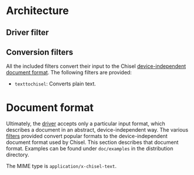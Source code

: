 # Architecture

## Driver filter

## Conversion filters

All the included filters convert their input to the Chisel [device-independent
document format](@Document_format). The following filters are provided:

* `texttochisel`: Converts plain text.


# Document format

Ultimately, the [driver](#Driver_filter) accepts only a particular input
format, which describes a document in an abstract, device-independent way.
The various [filters](#Conversion_filters) provided convert popular formats
to the device-independent document format used by Chisel. This section
describes that document format. Examples can be found under `doc/examples`
in the distribution directory.

The MIME type is `application/x-chisel-text`.

<!-- vim: filetype=markdown spell spelllang=en
  -->
